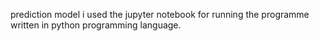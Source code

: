 prediction model
i used the jupyter notebook for running the programme written in python programming language.
